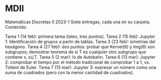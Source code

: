# MDII
Matemáticas Discretas II 2023-1
Siete entregas, cada una en su carpeta.
Contenido:

Tarea 1 (14 feb): primera tarea (latex, tres puntos).
Tarea 2 (15 feb): Jupyter 1: Identificación de grupos a partir de tablas.
Tarea 3 (23 feb): simetrías del hexágono.
Tarea 4 (27 feb): dos puntos: probar que Kernel(θ) y Img(θ) son subgrupos; demostrar teorema de si T es cualquier otro subgrupo que contiene x, s⊆T.
Tarea 5 (2 mar): lo de Autobahn.
Tarea 6 (13 mar): Jupyter 2: comprobar el tiempo por el método tradicional de comprobar 1 a 1, vs. Totient de Euler.
Tarea 7 (13 mar): Jupyter 3: expresar un número como una suma de cuadrados (pero con la menor cantidad de cuadrados).
